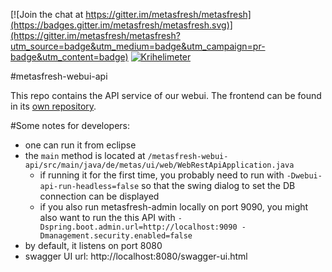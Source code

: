 [![Join the chat at https://gitter.im/metasfresh/metasfresh](https://badges.gitter.im/metasfresh/metasfresh.svg)](https://gitter.im/metasfresh/metasfresh?utm_source=badge&utm_medium=badge&utm_campaign=pr-badge&utm_content=badge)
[![Krihelimeter](http://krihelinator.xyz/badge/metasfresh/metasfresh-webui-api)](http://krihelinator.xyz)

#metasfresh-webui-api

This repo contains the API service of our webui. The frontend can be found in its [own repository](https://github.com/metasfresh/metasfresh-webui-frontend).

#Some notes for developers:

* one can run it from eclipse
* the `main` method is located at `/metasfresh-webui-api/src/main/java/de/metas/ui/web/WebRestApiApplication.java`
  * if running it for the first time, you probably need to run with `-Dwebui-api-run-headless=false` so that the swing dialog to set the DB connection can be displayed
  * if you also run metasfresh-admin locally on port 9090, you might also want to run the this API with `-Dspring.boot.admin.url=http://localhost:9090 -Dmanagement.security.enabled=false`
* by default, it listens on port 8080
* swagger UI url: http://localhost:8080/swagger-ui.html

